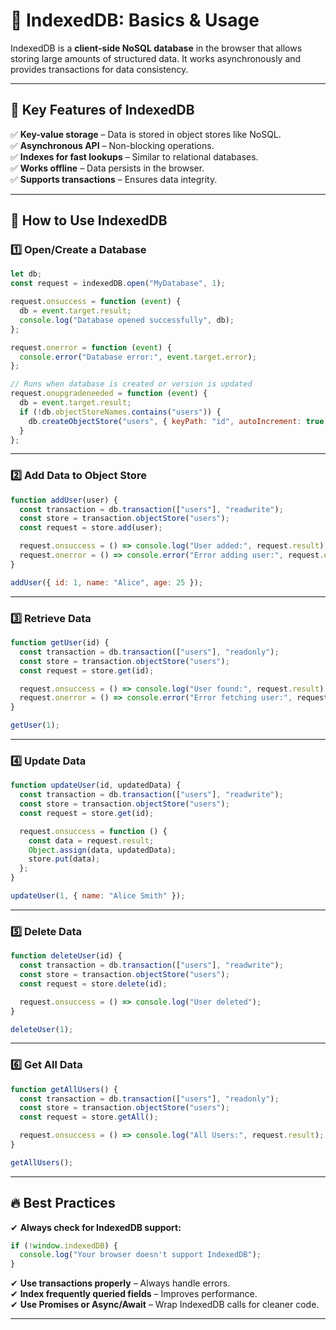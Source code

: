 # **📌 IndexedDB: Basics & Usage**  

IndexedDB is a **client-side NoSQL database** in the browser that allows storing large amounts of structured data. It works asynchronously and provides transactions for data consistency.  

---

## **🔹 Key Features of IndexedDB**
✅ **Key-value storage** – Data is stored in object stores like NoSQL.  
✅ **Asynchronous API** – Non-blocking operations.  
✅ **Indexes for fast lookups** – Similar to relational databases.  
✅ **Works offline** – Data persists in the browser.  
✅ **Supports transactions** – Ensures data integrity.  

---

## **📌 How to Use IndexedDB**

### **1️⃣ Open/Create a Database**
```javascript
let db;
const request = indexedDB.open("MyDatabase", 1);

request.onsuccess = function (event) {
  db = event.target.result;
  console.log("Database opened successfully", db);
};

request.onerror = function (event) {
  console.error("Database error:", event.target.error);
};

// Runs when database is created or version is updated
request.onupgradeneeded = function (event) {
  db = event.target.result;
  if (!db.objectStoreNames.contains("users")) {
    db.createObjectStore("users", { keyPath: "id", autoIncrement: true });
  }
};
```

---

### **2️⃣ Add Data to Object Store**
```javascript
function addUser(user) {
  const transaction = db.transaction(["users"], "readwrite");
  const store = transaction.objectStore("users");
  const request = store.add(user);

  request.onsuccess = () => console.log("User added:", request.result);
  request.onerror = () => console.error("Error adding user:", request.error);
}

addUser({ id: 1, name: "Alice", age: 25 });
```

---

### **3️⃣ Retrieve Data**
```javascript
function getUser(id) {
  const transaction = db.transaction(["users"], "readonly");
  const store = transaction.objectStore("users");
  const request = store.get(id);

  request.onsuccess = () => console.log("User found:", request.result);
  request.onerror = () => console.error("Error fetching user:", request.error);
}

getUser(1);
```

---

### **4️⃣ Update Data**
```javascript
function updateUser(id, updatedData) {
  const transaction = db.transaction(["users"], "readwrite");
  const store = transaction.objectStore("users");
  const request = store.get(id);

  request.onsuccess = function () {
    const data = request.result;
    Object.assign(data, updatedData);
    store.put(data);
  };
}

updateUser(1, { name: "Alice Smith" });
```

---

### **5️⃣ Delete Data**
```javascript
function deleteUser(id) {
  const transaction = db.transaction(["users"], "readwrite");
  const store = transaction.objectStore("users");
  const request = store.delete(id);

  request.onsuccess = () => console.log("User deleted");
}

deleteUser(1);
```

---

### **6️⃣ Get All Data**
```javascript
function getAllUsers() {
  const transaction = db.transaction(["users"], "readonly");
  const store = transaction.objectStore("users");
  const request = store.getAll();

  request.onsuccess = () => console.log("All Users:", request.result);
}

getAllUsers();
```

---

## **🔥 Best Practices**
✔ **Always check for IndexedDB support:**  
```javascript
if (!window.indexedDB) {
  console.log("Your browser doesn't support IndexedDB");
}
```
✔ **Use transactions properly** – Always handle errors.  
✔ **Index frequently queried fields** – Improves performance.  
✔ **Use Promises or Async/Await** – Wrap IndexedDB calls for cleaner code.  

---
